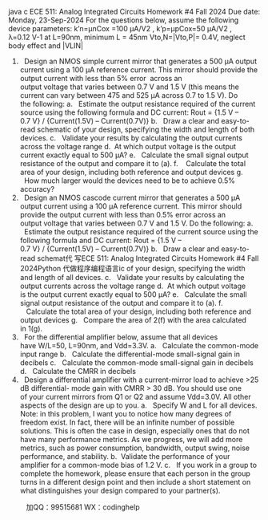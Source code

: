 java c
ECE 511: Analog Integrated Circuits 
Homework #4 
Fall 2024 
Due date: Monday, 23-Sep-2024
For the questions below, assume the following device parameters:
k’n=μnCox =100 μA/V2 , k’p=μpCox=50 μA/V2 , λ=0.12 V-1 at L=90nm, minimum L = 45nm Vto,N=|Vto,P|= 0.4V, neglect body effect and |VLIN|
1)   Design an NMOS simple current mirror that generates a 500 µA output current using a 100 µA reference current. This mirror should provide the output current with less than 5% error  across an output voltage that varies between 0.7 V and 1.5 V (this means the current can vary between 475 and 525 µA across 0.7 to 1.5 V). Do the following:
a.   Estimate the output resistance required of the current source using the following formula and DC current: Rout = {1.5 V – 0.7 V} / {Current(1.5V) – Current(0.7V)}
b.   Draw a clear and easy-to-read schematic of your design, specifying the width and length of both devices.
c.   Validate your results by calculating the output currents across the voltage range
d.  At which output voltage is the output current exactly equal to 500 µA?
e.   Calculate the small signal output resistance of the output and compare it to (a).
f.    Calculate the total area of your design, including both reference and output devices
g.   How much larger would the devices need to be to achieve 0.5% accuracy? 
2)   Design an NMOS cascode current mirror that generates a 500 µA output current using a
100 µA reference current. This mirror should provide the output current with less than 0.5% error across an output voltage that varies between 0.7 V and 1.5 V. Do the following:
a.   Estimate the output resistance required of the current source using the following formula and DC current: Rout = {1.5 V – 0.7 V} / {Current(1.5V) – Current(0.7V)}
b.   Draw a clear and easy-to-read schemat代 写ECE 511: Analog Integrated Circuits Homework #4 Fall 2024Python
代做程序编程语言ic of your design, specifying the width and length of all devices.
c.   Validate your results by calculating the output currents across the voltage range
d.  At which output voltage is the output current exactly equal to 500 µA?
e.   Calculate the small signal output resistance of the output and compare it to (a).
f.    Calculate the total area of your design, including both reference and output devices
g.   Compare the area of 2(f) with the area calculated in 1(g).
3)   For the differential amplifier below, assume that all devices have W/L=50, L=90nm, and Vdd=3.3V.
a.   Calculate the common-mode input range
b.   Calculate the differential-mode small-signal gain in decibels
c.   Calculate the common-mode small-signal gain in decibels
d.   Calculate the CMRR in decibels
4)   Design a differential amplifier with a current-mirror load to achieve >25 dB differential-
mode gain with CMRR > 30 dB. You should use one of your current mirrors from Q1 or Q2 and assume Vdd=3.0V. All other aspects of the design are up to you.
a.   Specify W and L for all devices. Note: in this problem, I want you to notice how 
many degrees of freedom exist. In fact, there will be an infinite number of possible solutions. This is often the case in design, especially ones that do not have many performance metrics. As we progress, we will add more metrics, such as power consumption, bandwidth, output swing, noise performance, and stability. 
b.  Validate the performance of your amplifier for a common-mode bias of 1.2 V.
c.   If you work in a group to complete the homework, please ensure that each person in the group turns in a different design point and then include a short statement on what distinguishes your design compared to your partner(s).







         
加QQ：99515681  WX：codinghelp
